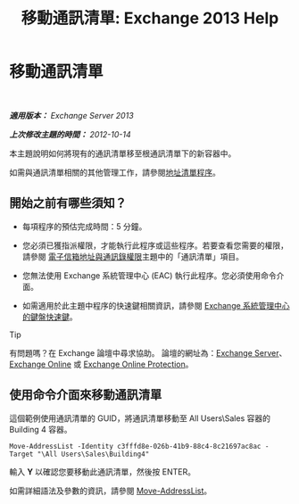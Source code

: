 ﻿---
title: '移動通訊清單: Exchange 2013 Help'
TOCTitle: 移動通訊清單
ms:assetid: c843bbd5-6c0e-41e1-b749-7ae87c1beb25
ms:mtpsurl: https://technet.microsoft.com/zh-tw/library/Bb124534(v=EXCHG.150)
ms:contentKeyID: 50474214
ms.date: 05/21/2018
mtps_version: v=EXCHG.150
ms.translationtype: MT
---

# 移動通訊清單

 

_**適用版本：** Exchange Server 2013_

_**上次修改主題的時間：** 2012-10-14_

本主題說明如何將現有的通訊清單移至根通訊清單下的新容器中。

如需與通訊清單相關的其他管理工作，請參閱[地址清單程序](address-list-procedures-exchange-2013-help.md)。

## 開始之前有哪些須知？

  - 每項程序的預估完成時間：5 分鐘。

  - 您必須已獲指派權限，才能執行此程序或這些程序。若要查看您需要的權限，請參閱 [電子信箱地址與通訊錄權限](email-address-and-address-book-permissions-exchange-2013-help.md)主題中的「通訊清單」項目。

  - 您無法使用 Exchange 系統管理中心 (EAC) 執行此程序。您必須使用命令介面。

  - 如需適用於此主題中程序的快速鍵相關資訊，請參閱 [Exchange 系統管理中心的鍵盤快速鍵](keyboard-shortcuts-in-the-exchange-admin-center-exchange-online-protection-help.md)。


> [!TIP]  
> 有問題嗎？在 Exchange 論壇中尋求協助。 論壇的網址為：<a href="https://go.microsoft.com/fwlink/p/?linkid=60612">Exchange Server</a>、 <a href="https://go.microsoft.com/fwlink/p/?linkid=267542">Exchange Online</a> 或 <a href="https://go.microsoft.com/fwlink/p/?linkid=285351">Exchange Online Protection</a>。




## 使用命令介面來移動通訊清單

這個範例使用通訊清單的 GUID，將通訊清單移動至 All Users\\Sales 容器的 Building 4 容器。

    Move-AddressList -Identity c3fffd8e-026b-41b9-88c4-8c21697ac8ac -Target "\All Users\Sales\Building4"

輸入 **Y** 以確認您要移動此通訊清單，然後按 ENTER。

如需詳細語法及參數的資訊，請參閱 [Move-AddressList](https://technet.microsoft.com/zh-tw/library/bb124520\(v=exchg.150\))。

